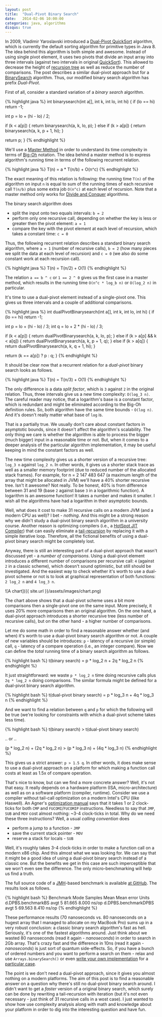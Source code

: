 ```yaml
---
layout: post
title:  "Dual-Pivot Binary Search"
date:   2014-02-06 10:00:00
categories: java, algorithms
disqus: true
---
```


In 2009, Vladimir Yaroslavski introduced a [Dual-Pivot QuickSort][1] algorithm, which is currently the default sorting algorithm for primitive types in Java 8. The idea behind this algorithm is both simple and awesome. Instead of using single pivot element, it uses two pivots that divide an input array into three intervals (against two intervals in original [QuickSort][3]). This allowed to decrease the height of [recursion tree][2] as well as reduce the number of comparisons. The post describes a similar dual-pivot approach but for a [BinarySearch][4] algorithm. Thus, our modified binary search algorithm has prefix *Dual-Pivot*.

First of all, consider a standard variation of a _binary search_ algorithm. 

{% highlight java %}
int binarysearch(int a[], int k, int lo, int hi) {
  if (lo == hi) return -1;

  int p = lo + (hi - lo) / 2;

  if (k < a[p]) {
    return binarysearch(a, k, lo, p);
  } else if (k > a[p]) {
    return binarysearch(a, k, p + 1, hi);
  }

  return p;
}
{% endhighlight %}

We'll use a [Master Method][5] in order to understand its time complexity in terms of [Big-Oh][6] notation. The idea behind a master method is to express algorithm's running time in terms of the following recurrent relation.

{% highlight java %}
T(n) = a * T(n/b) + O(n^c)
{% endhighlight %}

The exact meaning of this relation is following: the running time `T(n)` of the algorithm on input `n` is equal to sum of the running times of each recursive call `T(n/b)` plus some extra job `O(n^c)` at each level of recursion. Note that a master method only works for [Divide and Conquer][7] algorithms.

The binary search algorithm does 

 * split the input onto two equals intervals: `b = 2`
 * perform only one recursive call, depending on whether the key is less or greater then the pivot element: `a = 1`
 * compare the key with the pivot element at each level of recursion, which takes a constant time: `c = 0`

Thus, the following recurrent relation describes a standard binary search algorithm, where `a = 1` (number of recursive calls), `b = 2` (how many pieces we split the data at each level of recursion) and `c = 0` (we also do some constant work at each recursion call).

{% highlight java %}
T(n) = T(n/2) + O(1)
{% endhighlight %}

The relation `a == b ^ c` or `1 == 2 ^ 0` gives us the first case in a master method, which results in the running time `O(n^c * log_b n)` or `O(log_2 n)` in particular.

It's time to use a dual-pivot element instead of a single-pivot one. This gives us three intervals and a couple of additional comparisons.

{% highlight java %}
int dualPivotBinarysearch(int a[], int k, int lo, int hi) {
  if (lo == hi) return -1;

  int p = lo + (hi - lo) / 3;
  int q = lo + 2 * (hi - lo) / 3;

  if (k < a[p]) {
    return dualPivotBinarysearch(a, k, lo, p);
  } else if (k > a[p] && k < a[q]) {
    return dualPivotBinarysearch(a, k, p + 1, q);
  } else if (k > a[q]) {
    return dualPivotBinarysearch(a, k, q + 1, hi);
  }

  return (k == a[p]) ? p : q;
}
{% endhighlight %}

It should be clear now that a recurrent relation for a _dual-pivot_ binary search looks as follows.

{% highlight java %}
T(n) = T(n/3) + O(1)
{% endhighlight %}

The only difference is a data _split factor_, which is `3` against `2` in the original relation. Thus, three intervals give us a new time complexity: `O(log_3 n)`. The careful reader may notice, that a logarithm's base is a constant factor, which is redundant and might be eliminated according to the Big-Oh definition rules. So, both algorithm have the same time bounds - `O(log n)`. And it's doesn't really matter what base of `log` is.

That is a partially true. We usually don't care about constant factors in asymptotic bounds, since it doesn't affect the algorithm's scalability. The only thing we care is whether the algorithm is able to process the bigger (much bigger) input in a reasonable time or not. But, when it comes to a deeper analysis of the particular algorithm implementation, it may be useful keeping in mind the constant factors as well.

The new time complexity gives us a shorter version of a recursive tree: `log_3 n` against `log_2 n`. In other words, it gives us a shorter stack trace as well as a smaller memory footprint (due to reduced number of the allocated stack frames). For example, for n = 2 147 483 647 (a maximum length of the array that might be allocated in JVM) we'll have a 40% shorter recursive tree. Isn't it awesome? Not really. To be honest, 40% is from difference between 31 and 19 (base `2` against base `3` in a logarithmic function). A logarithm is an awesome function! It takes a number and makes it smaller. I wish all the algorithms have had a logarithm in their asymptotic bounds.

Well, what does it cost to make 31 recursive calls on a modern JVM (and a modern CPU as well)? I bet - _nothing_. And this might be a strong reason why we didn't study a dual-pivot binary search algorithm in a university course. Another reason is optimizing compilers (i.e., a [HotSpot JIT Compiler][9]) that can easily eliminate a [tail-recursion][8] by replacing it with a simple iterative loop. Therefore, all the fictional benefits of using a dual-pivot binary search might be completely lost.

Anyway, there is still an interesting part of a dual-pivot approach that wasn't discussed yet - a _number of comparisons_. Using a dual-pivot element introduces a different number of comparisons per recursive call: `4` (against `2` in a classic scheme), which doesn't sound optimistic, but still should be investigated. And the easiest way to check whether it's worth to use a dual-pivot scheme or not is to look at graphical representation of both functions: `2 log_2 n` and `4 log_3 n`.

![A chart]({{ site.url }}/assets/images/chart.png)

The chart above shows that a dual-pivot scheme uses a bit more comparisons then a single-pivot one on the same input. More precisely, it uses 20% more comparisons then an original algorithm. On the one hand, a dual-pivot approach introduces a shorter recursive tree (less number of recursive calls), but on the other hand - a higher number of comparisons.

Let me do some math in order to find a reasonable answer whether (and when) it's worth to use a dual-pivot binary search algorithm or not. A couple of new variables should be introduces: `p` - latency of a recursive (or simple) call,  `q` - latency of a compare operation (i.e., an integer compare). Now we can define the _total_ running time of a binary search algorithm as follows.

{% highlight bash %}
t(binary search) = p * log_2 n + 2q * log_2 n 
{% endhighlight %}

It just straightforward: we waste `p * log_2 n` time doing recursive calls plus `2q * log_2 n` doing comparisons. The similar formula might be defined for a dual-pivot binary search algorithm.

{% highlight bash %}
t(dual-pivot binary search) = p * log_3 n + 4q * log_3 n 
{% endhighlight %}

And we want to find a relation between `q` and `p` for which the following will be true (we're looking for constraints with which a dual-pivot scheme takes less time).

{% highlight bash %}
t(binary search) > t(dual-pivot binary search)

.. or ..

(p * log_2 n) + (2q * log_2 n) > (p * log_3 n) + (4q * log_3 n)
{% endhighlight %}

This gives us a strict answer: `p > 1.5 q`. In other words, it does make sense to use a dual-pivot approach on a platform for which making a function call costs at least as 1.5x of compare operation.

That's nice to know, but can we find a more concrete answer? Well, it's not that easy. It really depends on a hardware platform (ISA, micro-architecture) as well as on a software platform (compiler, runtime). Consider we use a compiler without tail-call optimization on a modern Intel's CPU (like Haswell). An Agner's [optimization manual][12] says that it takes 1 or 2 clock-ticks for both `CMP` and `FUCOMI`/`FUCOMIP` instructions. Needless to say that `JMP`, `SUB` and `MOV` cost almost nothing: ~3-4 clock-ticks in total. Why do we need these three instructions? Well, a usual _calling convention_ does

 * perform a jump to a function - `JMP`
 * save the current stack pointer - `MOV`
 * reserve a stack for locals - `SUB`

Well, it's roughly takes 3-4 clock-ticks in order to make a function call on a modern x86 chip. And this almost what we was looking for. We can say that it might be a good idea of using a dual-pivot binary search instead of a classic one. But the benefits we get in this case are such imperceptible that we won't even see the difference. The only micro-benchmarking will help us find a truth.

The full source code of a [JMH][13]-based benchmark is available [at GitHub][14]. The results look as follows.

{% highlight bash %}
Benchmark                Mode   Samples         Mean   Mean error    Units
d.DPBS.benchmarkBS       avgt         5       81.665        8.000    ns/op
d.DPBS.benchmarkDPBS     avgt         5       69.563        8.410    ns/op
{% endhighlight %}

These performance results (70 nanoseconds vs. 80 nanoseconds on a hugest array that I managed to allocate on my MacBook Pro) sums up in a very robust conclusion: a classic binary search algorithm's fast as hell. Seriously, it's one of the fastest algorithms around. Just think about we wasted 80 nanoseconds (read it again - _nanoseconds_) in order to search in 2Gb array. That's crazy fast and the difference in 10ns (read it again - _nanoseconds_) is just sort of quantum side-effects. So, if you have a bunch of ordered numbers and you want to perform a search on them - relax and use `Arrays.binarySearch()` or even [write your own implementation][11] for a [particular case][10].

The point is we don't need a dual-pivot approach, since it gives you almost nothing on a modern platforms. The aim of this post is to find a reasonable answer on a question why there's still no dual-pivot binary search around. I didn't want to get a _faster_ version of a original binary search, which surely can be done by rewriting a tail-recursion with iteration (but it's not even necessary - just think of 31 recursive calls in a wost case). I just wanted to show how use complexity analysis along with math and knowledge about your platform in order to dig into the interesting question and have fun.

[1]: http://iaroslavski.narod.ru/quicksort/DualPivotQuicksort.pdf
[2]: http://www.cs.cornell.edu/courses/cs3110/2012sp/lectures/lec20-master/lec20.html
[3]: http://en.wikipedia.org/wiki/Quicksort
[4]: http://en.wikipedia.org/wiki/Binary_search_algorithm
[5]: http://en.wikipedia.org/wiki/Master_theorem
[6]: http://en.wikipedia.org/wiki/Big_O_notation
[7]: http://en.wikipedia.org/wiki/Divide_and_conquer_algorithm
[8]: http://en.wikipedia.org/wiki/Tail_call
[9]: http://en.wikipedia.org/wiki/HotSpot
[10]: https://github.com/vkostyukov/la4j/blob/master/src/main/java/org/la4j/matrix/sparse/CRSMatrix.java#L407
[11]: http://reprog.wordpress.com/2010/04/19/are-you-one-of-the-10-percent/
[12]: http://www.agner.org/optimize/instruction_tables.pdf
[13]: http://openjdk.java.net/projects/code-tools/jmh/
[14]: https://gist.github.com/vkostyukov/6201007
